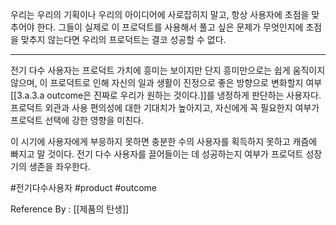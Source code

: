 
우리는 우리의 기획이나 우리의 아이디어에 사로잡히지 말고, 항상 사용자에 초점을 맞추어야 한다. 그들이 실제로 이 프로덕트를 사용해서 풀고 싶은 문제가 무엇인지에 초점을 맞추지 않는다면 우리의 프로덕트는 결코 성공할 수 없다.

-----

전기 다수 사용자는 프로덕트 가치에 흥미는 보이지만 단지 흥미만으로는 쉽게 움직이지 않으며, 이 프로덕트로 인해 자신의 일과 생활이 진정으로 좋은 방향으로 변화할지 여부[[3.a.3.a outcome은 진짜로 우리가 원하는 것이다.]]를 냉정하게 판단하는 사용자다.  프로덕트 외관과 사용 편의성에 대한 기대치가 높아지고, 자신에게 꼭 필요한지 여부가 프로덕트 선택에 강한 영향을 미친다.

이 시기에 사용자에게 부응하지 못하면 충분한 수의 사용자를 획득하지 못하고 캐즘에 빠지고 말 것이다. 전기 다수 사용자를 끌어들이는 데 성공하는지 여부가 프로덕트 성장기의 생존을 좌우한다.

#전기다수사용자 #product #outcome

Reference By : [[제품의 탄생]]